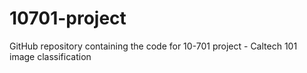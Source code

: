 # 10701-project
GitHub repository containing the code for 10-701 project - Caltech 101 image classification
